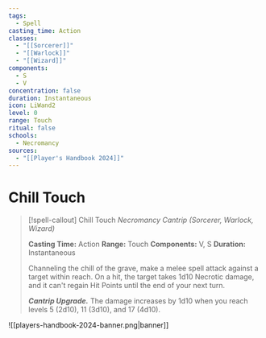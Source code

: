 ```yaml
---
tags:
  - Spell
casting_time: Action
classes:
  - "[[Sorcerer]]"
  - "[[Warlock]]"
  - "[[Wizard]]"
components:
  - S
  - V
concentration: false
duration: Instantaneous
icon: LiWand2
level: 0
range: Touch
ritual: false
schools:
  - Necromancy
sources:
  - "[[Player's Handbook 2024]]"
---
```


# Chill Touch

>[!spell-callout] Chill Touch
>_Necromancy Cantrip (Sorcerer, Warlock, Wizard)_
>
>**Casting Time:** Action
>**Range:** Touch
>**Components:** V, S
>**Duration:** Instantaneous
>
>Channeling the chill of the grave, make a melee spell attack against a target within reach. On a hit, the target takes 1d10 Necrotic damage, and it can't regain Hit Points until the end of your next turn.
>
>**_Cantrip Upgrade._** The damage increases by 1d10 when you reach levels 5 (2d10), 11 (3d10), and 17 (4d10).


![[players-handbook-2024-banner.png|banner]]
